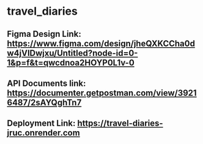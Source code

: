 # travel_diaries

## Figma Design Link: https://www.figma.com/design/jheQXKCCha0dw4jVIDwjxu/Untitled?node-id=0-1&p=f&t=qwcdnoa2HOYP0L1v-0

## API Documents link: https://documenter.getpostman.com/view/39216487/2sAYQghTn7

## Deployment Link: https://travel-diaries-jruc.onrender.com